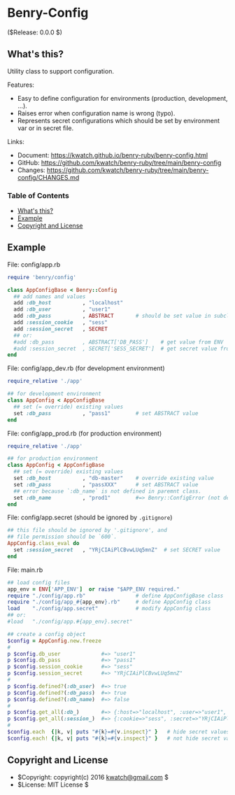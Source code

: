 # Benry-Config

($Release: 0.0.0 $)


## What's this?

Utility class to support configuration.

Features:

* Easy to define configuration for environments (production, development, ...).
* Raises error when configuration name is wrong (typo).
* Represents secret configurations which should be set by environment var or in secret file.

Links:

* Document: <https://kwatch.github.io/benry-ruby/benry-config.html>
* GitHub: <https://github.com/kwatch/benry-ruby/tree/main/benry-config>
* Changes: <https://github.com/kwatch/benry-ruby/tree/main/benry-config/CHANGES.md>



### Table of Contents

<!-- TOC -->

* [What's this?](#whats-this)
* [Example](#example)
* [Copyright and License](#copyright-and-license)

<!-- /TOC -->



## Example

File: config/app.rb

```ruby
require 'benry/config'

class AppConfigBase < Benry::Config
  ## add names and values
  add :db_host          , "localhost"
  add :db_user          , "user1"
  add :db_pass          , ABSTRACT       # should be set value in subclass
  add :session_cookie   , "sess"
  add :session_secret   , SECRET
  ## or:
  #add :db_pass         , ABSTRACT['DB_PASS']    # get value from ENV
  #add :session_secret  , SECRET['SESS_SECRET']  # get secret value from ENV
end
```

File: config/app_dev.rb (for development environment)

```ruby
require_relative './app'

## for development environment
class AppConfig < AppConfigBase
  ## set (= override) existing values
  set :db_pass          , "pass1"        # set ABSTRACT value
end
```

File: config/app_prod.rb (for production environment)

```ruby
require_relative './app'

## for production environment
class AppConfig < AppConfigBase
  ## set (= override) existing values
  set :db_host          , "db-master"    # override existing value
  set :db_pass          , "passXXX"      # set ABSTRACT value
  ## error because `:db_name` is not defined in paremnt class.
  set :db_name          , "prod1"        #=> Benry::ConfigError (not defined)
end
```

File: config/app.secret (should be ignored by `.gitignore`)

```ruby
## this file should be ignored by '.gitignore', and
## file permission should be `600`.
AppConfig.class_eval do
  set :session_secret   , "YRjCIAiPlCBvwLUq5mnZ"  # set SECRET value
end
```

File: main.rb

```ruby
## load config files
app_env = ENV['APP_ENV']  or raise "$APP_ENV required."
require "./config/app.rb"                # define AppConfigBase class
require "./config/app_#{app_env}.rb"     # define AppConfig class
load    "./config/app.secret"            # modify AppConfig class
## or:
#load   "./config/app.#{app_env}.secret"

## create a config object
$config = AppConfig.new.freeze
#
p $config.db_user             #=> "user1"
p $config.db_pass             #=> "pass1"
p $config.session_cookie      #=> "sess"
p $config.session_secret      #=> "YRjCIAiPlCBvwLUq5mnZ"
#
p $config.defined?(:db_user)  #=> true
p $config.defined?(:db_pass)  #=> true
p $config.defined?(:db_name)  #=> false
#
p $config.get_all(:db_)       #=> {:host=>"localhost", :user=>"user1", :pass=>"pass1"}
p $config.get_all(:session_)  #=> {:cookie=>"sess", :secret=>"YRjCIAiPlCBvwLUq5mnZ"}
#
$config.each  {|k, v| puts "#{k}=#{v.inspect}" }   # hide secret values as "(secret)"
$config.each! {|k, v| puts "#{k}=#{v.inspect}" }   # not hide secret values
```



## Copyright and License

* $Copyright: copyright(c) 2016 kwatch@gmail.com $
* $License: MIT License $
